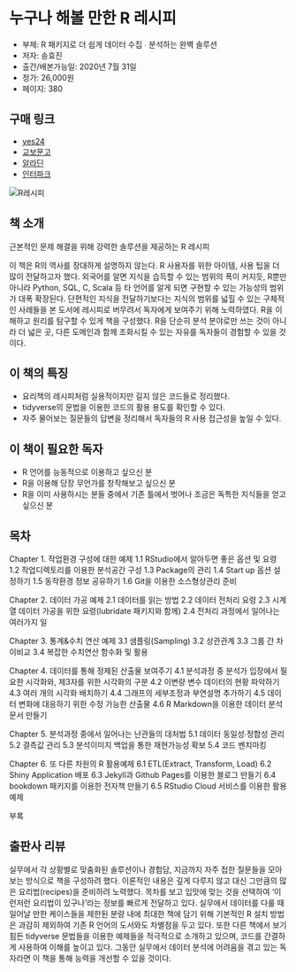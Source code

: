 # 누구나 해볼 만한 R 레시피

- 부제: R 패키지로 더 쉽게 데이터 수집 ∙ 분석하는 완벽 솔루션
- 저자: 송효진
- 출간/배본가능일: 2020년 7월 31일
- 정가: 26,000원
- 페이지: 380

## 구매 링크

- [yes24](http://www.yes24.com/Product/Goods/91360396?OzSrank=2)
- [교보문고](http://www.kyobobook.co.kr/product/detailViewKor.laf?ejkGb=KOR&mallGb=KOR&barcode=9791165920067&orderClick=LAG&Kc=)
- [알라딘](https://www.aladin.co.kr/shop/wproduct.aspx?ItemId=247300255)
- [인터파크](http://book.interpark.com/product/BookDisplay.do?_method=detail&sc.shopNo=0000400000&sc.prdNo=335305611&sc.saNo=003002001&bid1=search&bid2=product&bid3=title&bid4=001)

![R레시피](https://user-images.githubusercontent.com/21074282/88500206-01173980-d003-11ea-9e3d-9382ce858508.png)

## 책 소개

근본적인 문제 해결을 위해 
강력한 솔루션을 제공하는 R 레시피

이 책은 R의 역사를 장대하게 설명하지 않는다. R 사용자를 위한 아이템, 사용 팁을 더 많이 전달하고자 했다.
외국어를 알면 지식을 습득할 수 있는 범위의 폭이 커지듯, R뿐만 아니라 Python, SQL, C, Scala 등 타 언어를 알게 되면 구현할 수 있는 가능성의 범위가 대폭 확장된다. 단편적인 지식을 전달하기보다는 지식의 범위를 넓힐 수 있는 구체적인 사례들을 본 도서에 레시피로 버무려서 독자에게 보여주기 위해 노력하였다.
R을 이해하고 원리를 탐구할 수 있게 책을 구성했다. R을 단순히 분석 분야로만 쓰는 것이 아니라 더 넓은 곳, 다른 도메인과 함께 조화시킬 수 있는 자유를 독자들이 경험할 수 있을 것이다.

## 이 책의 특징

- 요리책의 레시피처럼 실용적이지만 길지 않은 코드들로 정리했다.
- tidyverse의 문법을 이용한 코드의 활용 용도를 확인할 수 있다.
- 자주 물어보는 질문들의 답변을 정리해서 독자들의 R 사용 접근성을 높일 수 있다.

## 이 책이 필요한 독자

- R 언어를 능동적으로 이용하고 싶으신 분
- R을 이용해 당장 무언가를 창작해보고 싶으신 분
- R을 이미 사용하시는 분들 중에서 기존 틀에서 벗어나 조금은 독특한 지식들을 얻고 싶으신 분

## 목차

Chapter 1. 작업환경 구성에 대한 예제
 1.1 RStudio에서 알아두면 좋은 옵션 및 요령
 1.2 작업디렉토리를 이용한 분석공간 구성
 1.3 Package의 관리
 1.4 Start up 옵션 설정하기
 1.5 동작환경 정보 공유하기
 1.6 Git을 이용한 소스형상관리 준비

Chapter 2. 데이터 가공 예제
 2.1 데이터를 읽는 방법
 2.2 데이터 전처리 요령
 2.3 시계열 데이터 가공을 위한 요령(lubridate 패키지와 함께)
 2.4 전처리 과정에서 일어나는 여러가지 일

Chapter 3. 통계&수치 연산 예제
 3.1 샘플링(Sampling)
 3.2 상관관계
 3.3 그룹 간 차이비교
 3.4 복잡한 수치연산 함수화 및 활용

Chapter 4. 데이터를 통해 정제된 산출물 보여주기
 4.1 분석과정 중 분석가 입장에서 필요한 시각화와, 제3자를 위한 시각화의 구분
 4.2 이변량 변수 데이터의 현황 파악하기
 4.3 여러 개의 시각화 배치하기
 4.4 그래프의 세부조정과 부연설명 추가하기
 4.5 데이터 변화에 대응하기 위한 수정 가능한 산출물
 4.6 R Markdown을 이용한 데이터 분석 문서 만들기

Chapter 5. 분석과정 중에서 일어나는 난관들의 대처법
 5.1 데이터 동일성∙정합성 관리
 5.2 결측값 관리
 5.3 분석이미지 백업을 통한 재현가능성 확보
 5.4 코드 벤치마킹

Chapter 6. 또 다른 차원의 R 활용예제
 6.1 ETL(Extract, Transform, Load)
 6.2 Shiny Application 배포
 6.3 Jekyll과 Github Pages를 이용한 블로그 만들기
 6.4 bookdown 패키지를 이용한 전자책 만들기
 6.5 RStudio Cloud 서비스를 이용한 활용예제

부록

## 출판사 리뷰
실무에서 각 상황별로 맞춤화된 솔루션이나 경험담, 지금까지 자주 접한 질문들을 모아보는 방식으로 책을 구성하려 했다. 이론적인 내용은 깊게 다루지 않고 대신 그만큼의 많은 요리법(recipes)을 준비하려 노력했다. 목차를 보고 입맛에 맞는 것을 선택하여 ‘이런저런 요리법이 있구나’라는 정보를 빠르게 전달하고 있다. 실무에서 데이터를 다룰 때 일어날 만한 케이스들을 제한된 분량 내에 최대한 책에 담기 위해 기본적인 R 설치 방법은 과감히 제외하여 기존 R 언어의 도서와도 차별점을 두고 있다. 또한 다른 책에서 보기 힘든 tidyverse 문법들을 이용한 예제들을 적극적으로 소개하고 있으며, 코드를 간결하게 사용하여 이해를 높이고 있다. 그동안 실무에서 데이터 분석에 어려움을 겪고 있는 독자라면 이 책을 통해 능력을 개선할 수 있을 것이다.
